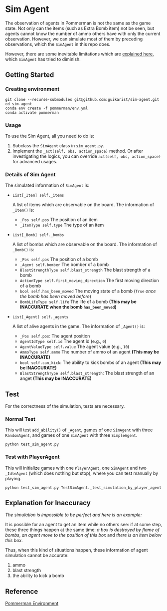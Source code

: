 # Sim Agent

The observation of agents in Pommerman is not the same as the game state. Not only can the items (such as Extra Bomb item) not be seen, but agents cannot know the number of ammo others have with only the current observation. However, we can simulate most of them by preceding observations, which the `SimAgent` in this repo does.

However, there are some inevitable limitations which are [explained here](#explation-for-inaccuracy), which `SimAgent` has tried to diminish.

## Getting Started

### Creating environment

```
git clone --recurse-submodules git@github.com:guikarist/sim-agent.git
cd sim-agent
conda env create -f pommerman/env.yml
conda activate pommerman
```

### Usage

To use the Sim Agent, all you need to do is:
1. Subclass the `SimAgent` class in `sim_agent.py`.
1. Implement the `_act(self, obs, action_space)` method. Or after investigating the logics, you can override `act(self, obs, action_space)` for advanced usages.

### Details of Sim Agent

The simulated information of `SimAgent` is:

* `List[_Item] self._items`

    A list of items which are observable on the board. The information of `_Item()` is:

    * `_Pos self.pos` The position of an item
    * `_ItemType self.type` The type of an item

* `List[_Bomb] self._bombs`

    A list of bombs which are observable on the board. The information of `_Bomb()` is:

    * `_Pos self.pos` The position of a bomb
    * `_Agent self.bomber` The bomber of a bomb
    * `BlastStrengthType self.blast_strength` The blast strength of a bomb
    * `ActionType self.first_moving_direction` The first moving direction of a bomb
    * `bool self.has_been_moved` The moving state of a bomb (`True` *once the bomb has been moved before*)
    * `BombLifeType self.life` The life of a bomb **(This may be INACCURATE when the bomb `has_been_moved`)**

* `List[_Agent] self._agents`

    A list of alive agents in the game. The information of `_Agent()` is:

    * `_Pos self.pos`: The agent position
    * `AgentIdType self.id` The agent id (e.g., `0`)
    * `AgentValueType self.value` The agent value (e.g., `10`)
    * `AmmoType self.ammo` The number of ammo of an agent **(This may be INACCURATE)**
    * `bool self.can_kick`: The ability to kick bombs of an agent **(This may be INACCURATE)**
    * `BlastStrengthType self.blast_strength`: The blast strength of an anget **(This may be INACCURATE)**

## Test

For the correctness of the simulation, tests are necessary.

### Normal Test

This will test `add_ability()` of `_Agent`, games of one `SimAgent` with three `RandomAgent`, and games of one `SimAgent` with three `SimpleAgent`.

```
python test_sim_agent.py
```

### Test with PlayerAgent

This will initialize games with one `PlayerAgent`, one `SimAgent` and two `_IdleAgent` (which does nothing but stop), where you can test manually by playing.

```
python test_sim_agent.py TestSimAgent._test_simulation_by_player_agent
```

## Explanation for Inaccuracy

*The simulation is impossible to be perfect and here is an example:*

It is possible for an agent to get an item while no others see: if at some step, these three things happen at the same time: *a box is destroyed by flame of bombs*, *an agent move to the position of this box* and *there is an item below this box*.

Thus, when this kind of situations happen, these information of agent simulation cannot be accurate:

1. ammo
1. blast strength
1. the ability to kick a bomb

## Reference

[Pommerman Environment](https://www.pommerman.com/)
